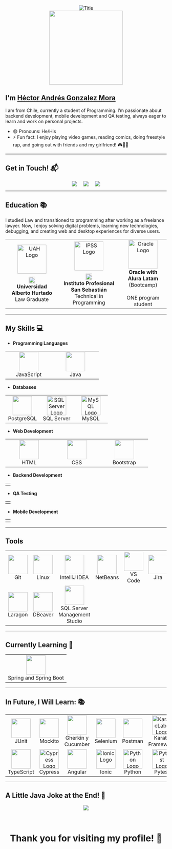 <div align="center">
  <img src="https://readme-typing-svg.herokuapp.com?font=Architects+Daughter&color=%2338C2FF&size=50&center=true&vCenter=true&height=60&width=600&lines=Welcome+to+my+profile!" alt="Title">
</div>

<div align="center">
  <img src="https://darkbyteblog.wordpress.com/wp-content/uploads/2010/12/holamundo-consola.jpg" height="230" />
</div>

## I'm <a href="https://github.com/hectorgm26">Héctor Andrés Gonzalez Mora</a> 
I am from Chile, currently a student of Programming. I’m passionate about backend development, mobile development and QA testing, always eager to learn and work on personal projects.

- 😄 Pronouns: He/His
- ⚡ Fun fact: I enjoy playing video games, reading comics, doing freestyle rap, and going out with friends and my girlfriend! 🎮🎤📖

<hr>

## Get in Touch! 📬
<p align="center">
<a href="https://www.linkedin.com/in/hectoryefc/" target="blank"><img align="center" src="https://img.shields.io/badge/Hector Gonzalez Mora-0077B5?style=for-the-badge&logo=linkedin&logoColor=white" /></a> &nbsp;&nbsp;&nbsp;  
<a href="mailto:hhector.agm@gmail.com" target="blank"><img align="center" src="https://img.shields.io/badge/hhector.agm@gmail.com-D14836?style=for-the-badge&logo=gmail&logoColor=white" /></a>    &nbsp;&nbsp;&nbsp;       
<a href="https://github.com/hectorgm26" target="blank"><img align="center" src="https://img.shields.io/badge/HectorAGM-8A2BE2?style=for-the-badge&logo=github&logoColor=white" /></a>
</p>

<hr>

## Education 📚
I studied Law and transitioned to programming after working as a freelance lawyer. Now, I enjoy solving digital problems, learning new technologies, debugging, and creating web and desktop experiences for diverse users.

<div align="center">
  <table style="margin-left: auto; margin-right: auto;">
    <tr>
      <td align="center">
        <img src="https://i.imgur.com/lFACOpG.png" width="90" alt="UAH Logo"/><br>
        <img src="https://upload.wikimedia.org/wikipedia/commons/thumb/7/78/Flag_of_Chile.svg/640px-Flag_of_Chile.svg.png" height="20" alt="Chile Flag" style="margin-top: 10px;"/><br>
        <strong>Universidad Alberto Hurtado</strong><br>Law Graduate
      </td>
      <td align="center">
        <img src="https://i.imgur.com/WaVuyQv.png" width="90" alt="IPSS Logo"/><br>
        <img src="https://upload.wikimedia.org/wikipedia/commons/thumb/7/78/Flag_of_Chile.svg/640px-Flag_of_Chile.svg.png" height="20" alt="Chile Flag" style="margin-top: 10px;"/><br>
        <strong>Instituto Profesional San Sebastián</strong><br>Technical in Programming
      </td>
      <td align="center">
        <img src="https://i.imgur.com/76RQWm0.png" width="90" alt="Oracle Logo"/><br>
        <strong>Oracle with Alura Latam</strong><br>(Bootcamp)<br><br>ONE program student
      </td>
    </tr>
  </table>
</div>

<hr>

## My Skills :computer:

- **Programming Languages**
<table>
<tbody>
 <tr>
<td align="center" width="33%">
<img height=60px src="https://skillicons.dev/icons?i=javascript"> <br>JavaScript
</td>
<td align="center" width="33%">
<img height=60px src="https://skillicons.dev/icons?i=java&theme=light"> <br>Java
</td>
</tr>
</tbody>
</table>

- **Databases**
<table>
<tbody>
 <tr>
<td align="center" width="33%">
<img height=60px src="https://skillicons.dev/icons?i=postgresql"> <br>PostgreSQL
</td>
<td align="center" width="33%">
<img height=60px src="https://i.pinimg.com/originals/3e/55/df/3e55dfb0980956b42cac768b740cdad6.png" alt="SQL Server Logo"/><br>SQL Server
</td>
   <td align="center" width="33%">
        <img height=60px src="https://skillicons.dev/icons?i=mysql" alt="MySQL Logo"/><br>MySQL
    </td>
</tr>
</tbody>
</table>

- **Web Development**
<table>
<tbody>
 <tr>
<td align="center" width="20%">
<img height=60px src="https://skillicons.dev/icons?i=html"> <br>HTML
</td>
<td align="center" width="20%">
<img height=60px src="https://skillicons.dev/icons?i=css"> <br>CSS
</td>
<td align="center" width="20%">
<img height=60px src="https://skillicons.dev/icons?i=bootstrap"> <br>Bootstrap
</td>
</tr>
</tbody>
</table>

- **Backend Development**
<table>
<tbody>
 <tr>
<td align="center" width="100%">
<!-- This section is intentionally left blank -->
</td>
</tr>
</tbody>
</table>

- **QA Testing**
<table>
<tbody>
 <tr>
<td align="center" width="100%">
<!-- This section is intentionally left blank -->
</td>
</tr>
</tbody>
</table>

- **Mobile Development**
<table>
<tbody>
 <tr>
<td align="center" width="100%">
<!-- This section is intentionally left blank -->
</td>
</tr>
</tbody>
</table>

<hr>

## Tools 
<table>
<tbody>
  <tr>
    <td align="center" width="8%">
      <img src="https://skillicons.dev/icons?i=git" height="60px"/><br>Git
    </td>
    <td align="center" width="8%">
      <img src="https://skillicons.dev/icons?i=linux" height="60px"/><br>Linux
    </td>
    <td align="center" width="8%">
      <img src="https://skillicons.dev/icons?i=idea" height="60px"/><br>IntelliJ IDEA
    </td>
    <td align="center" width="8%">
      <img src="https://upload.wikimedia.org/wikipedia/commons/9/98/Apache_NetBeans_Logo.svg" height="60px"/><br>NetBeans
    </td>
    <td align="center" width="8%">
      <img src="https://skillicons.dev/icons?i=vscode" height="60px"/><br>VS Code
    </td>
    <td align="center" width="8%">
      <img src="https://cdn.jsdelivr.net/gh/devicons/devicon/icons/jira/jira-original.svg" height="60px"/><br>Jira
    </td>
    <td align="center" width="8%">
      <img src="https://img.icons8.com/color/48/000000/trello.png" height="60px"/><br>Trello
    </td>
  </tr>
  <tr>
    <td align="center" width="8%">
      <img src="https://cdn.worldvectorlogo.com/logos/laragon.svg" height="60px"/><br>Laragon
    </td>
    <td align="center" width="8%">
      <img src="https://upload.wikimedia.org/wikipedia/commons/f/fd/DBeaver_logo.png" height="60px"/><br>DBeaver
    </td>
    <td align="center" width="8%">
      <img src="https://miro.medium.com/v2/format:webp/1*-hkzF9m5828c-UIaSQNUug.jpeg" height="60px"/><br>SQL Server Management Studio
    </td>
  </tr>
</tbody>
</table>


<hr>

## Currently Learning :beginner:

<table>
<tbody>
 <tr>
<td align="center" width="100%">
<img height=60px src="https://skillicons.dev/icons?i=spring"> <br>Spring and Spring Boot
</td>
</tr>
</tbody>
</table>

<hr>


## In Future, I Will Learn: 📚
<table>
<tbody>
  <tr>
    <td align="center" width="16.66%">
      <img height=60px src="https://avatars.githubusercontent.com/u/874086?s=200&v=4"> <br>JUnit
    </td>
    <td align="center" width="16.66%">
      <img height=60px src="https://raw.githubusercontent.com/mockito/mockito.github.io/master/img/logo.png"> <br>Mockito
    </td>
    <td align="center" width="16.66%">
      <img height=60px src="https://skillicons.dev/icons?i=gherkin"> <br>Gherkin y Cucumber
    </td>
    <td align="center" width="16.66%">
      <img height=60px src="https://skillicons.dev/icons?i=selenium"> <br>Selenium
    </td>
    <td align="center" width="16.66%">
      <img height=60px src="https://skillicons.dev/icons?i=postman"> <br>Postman
    </td>
    <td align="center" width="16.66%">
      <img height=60px src="https://karatelabs.github.io/resources/logo-dark.svg" alt="KarateLabs Logo"> <br>Karate Framework
    </td>
  </tr>
  <tr>
    <td align="center" width="16.66%">
      <img height=60px src="https://skillicons.dev/icons?i=typescript"> <br>TypeScript
    </td>
    <td align="center" width="16.66%">
      <img height=60px src="https://skillicons.dev/icons?i=cypress&theme=light" alt="Cypress Logo"> <br>Cypress
    </td>
    <td align="center" width="16.66%">
      <img height=60px src="https://skillicons.dev/icons?i=angular"> <br>Angular
    </td>
    <td align="center" width="16.66%">
      <img height=60px src="https://upload.wikimedia.org/wikipedia/commons/d/d1/Ionic_Logo.svg" alt="Ionic Logo"> <br>Ionic
    </td>
    <td align="center" width="16.66%">
      <img height=60px src="https://skillicons.dev/icons?i=python" alt="Python Logo"> <br>Python
    </td>
    <td align="center" width="16.66%">
      <img height=60px src="https://cdn.jsdelivr.net/gh/devicons/devicon/icons/pytest/pytest-original.svg" alt="Pytest Logo"> <br>Pytest
    </td>
  </tr>
</tbody>
</table>


<hr>

## A Little Java Joke at the End! 🤣
<p align="center">
  <img src="https://chandruscm.wordpress.com/wp-content/uploads/2015/08/jcmmlgm.png?w=1200"/>
</p>

<br>
<h1 align="center">Thank you for visiting my profile! 🤵</h1>
<br>
